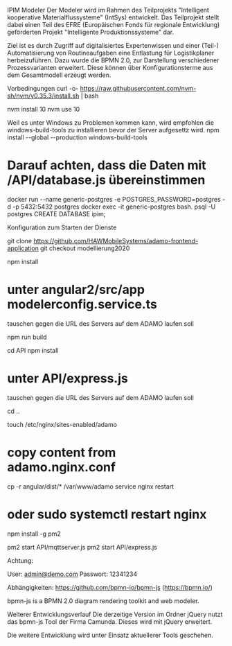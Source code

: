 IPIM Modeler
Der Modeler wird im Rahmen des Teilprojekts "Intelligent kooperative Materialflussysteme" (IntSys) entwickelt. Das Teilprojekt stellt dabei einen Teil des EFRE (Europäischen Fonds für regionale Entwicklung) geförderten Projekt "Intelligente Produktionssysteme" dar.

Ziel ist es durch Zugriff auf digitalisiertes Expertenwissen und einer (Teil-) Automatisierung von Routineaufgaben eine Entlastung für Logistikplaner herbeizuführen. Dazu wurde die BPMN 2.0, zur Darstellung verschiedener Prozessvarianten erweitert. Diese können über Konfigurationsterme aus dem Gesamtmodell erzeugt werden.

Vorbedingungen
curl -o- https://raw.githubusercontent.com/nvm-sh/nvm/v0.35.3/install.sh | bash

nvm install 10
nvm use 10

Weil es unter Windows zu Problemen kommen kann, wird empfohlen die windows-build-tools zu installieren bevor der Server aufgesettz wird.
 npm install --global --production windows-build-tools
# Darauf achten, dass die Daten mit /API/database.js übereinstimmen
docker run --name generic-postgres -e POSTGRES_PASSWORD=postgres -d -p 5432:5432 postgres
docker exec -it generic-postgres bash.
psql -U postgres
CREATE DATABASE ipim;


Konfiguration zum Starten der Dienste

git clone https://github.com/HAWMobileSystems/adamo-frontend-application
git checkout modellierung2020

npm install

# unter angular2/src/app modelerconfig.service.ts
<enter url here> tauschen gegen die URL des Servers auf dem ADAMO laufen soll

npm run build

cd API
npm install

# unter API/express.js
<enter url here> tauschen gegen die URL des Servers auf dem ADAMO laufen soll

cd ..

touch /etc/nginx/sites-enabled/adamo
# copy content from adamo.nginx.conf


cp -r angular/dist/* /var/www/adamo
service nginx restart
# oder  sudo systemctl restart nginx

npm install -g pm2 

pm2 start API/mqttserver.js
pm2 start API/express.js

Achtung:

User: admin@demo.com
Passwort: 12341234

Abhängigkeiten:
https://github.com/bpmn-io/bpmn-js (https://bpmn.io/)

bpmn-js is a BPMN 2.0 diagram rendering toolkit and web modeler.

Weiterer Entwicklungsverlauf
Die derzeitige Version im Ordner jQuery nutzt das bpmn-js Tool der Firma Camunda. Dieses wird mit jQuery erweitert.

Die weitere Entwicklung wird unter Einsatz aktuellerer Tools geschehen.